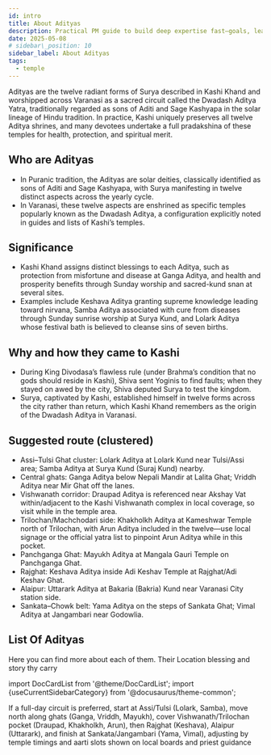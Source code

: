 ```yaml
---
id: intro
title: About Adityas
description: Practical PM guide to build deep expertise fast—goals, learning roadmap, mentors, feedback, and real‑world reps.
date: 2025-05-08
# sidebar\_position: 10
sidebar_label: About Adityas
tags:
  - temple
---
```


Adityas are the twelve radiant forms of Surya described in Kashi Khand and worshipped across Varanasi as a sacred circuit called the Dwadash Aditya Yatra, traditionally regarded as sons of Aditi and Sage Kashyapa in the solar lineage of Hindu tradition. In practice, Kashi uniquely preserves all twelve Aditya shrines, and many devotees undertake a full pradakshina of these temples for health, protection, and spiritual merit.

## Who are Adityas

- In Puranic tradition, the Adityas are solar deities, classically identified as sons of Aditi and Sage Kashyapa, with Surya manifesting in twelve distinct aspects across the yearly cycle.
- In Varanasi, these twelve aspects are enshrined as specific temples popularly known as the Dwadash Aditya, a configuration explicitly noted in guides and lists of Kashi’s temples.

## Significance

- Kashi Khand assigns distinct blessings to each Aditya, such as protection from misfortune and disease at Ganga Aditya, and health and prosperity benefits through Sunday worship and sacred-kund snan at several sites.
- Examples include Keshava Aditya granting supreme knowledge leading toward nirvana, Samba Aditya associated with cure from diseases through Sunday sunrise worship at Surya Kund, and Lolark Aditya whose festival bath is believed to cleanse sins of seven births.

## Why and how they came to Kashi

- During King Divodasa’s flawless rule (under Brahma’s condition that no gods should reside in Kashi), Shiva sent Yoginis to find faults; when they stayed on awed by the city, Shiva deputed Surya to test the kingdom.
- Surya, captivated by Kashi, established himself in twelve forms across the city rather than return, which Kashi Khand remembers as the origin of the Dwadash Aditya in Varanasi.

## Suggested route (clustered)

- Assi–Tulsi Ghat cluster: Lolark Aditya at Lolark Kund near Tulsi/Assi area; Samba Aditya at Surya Kund (Suraj Kund) nearby.
- Central ghats: Ganga Aditya below Nepali Mandir at Lalita Ghat; Vriddh Aditya near Mir Ghat off the lanes.
- Vishwanath corridor: Draupad Aditya is referenced near Akshay Vat within/adjacent to the Kashi Vishwanath complex in local coverage, so visit while in the temple area.
- Trilochan/Machchodari side: Khakholkh Aditya at Kameshwar Temple north of Trilochan, with Arun Aditya included in the twelve—use local signage or the official yatra list to pinpoint Arun Aditya while in this pocket.
- Panchganga Ghat: Mayukh Aditya at Mangala Gauri Temple on Panchganga Ghat.
- Rajghat: Keshava Aditya inside Adi Keshav Temple at Rajghat/Adi Keshav Ghat.
- Alaipur: Uttarark Aditya at Bakaria (Bakria) Kund near Varanasi City station side.
- Sankata–Chowk belt: Yama Aditya on the steps of Sankata Ghat; Vimal Aditya at Jangambari near Godowlia.

## List Of Adityas

Here you can find more about each of them. Their Location blessing and story thy carry

import DocCardList from '@theme/DocCardList';
import {useCurrentSidebarCategory} from '@docusaurus/theme-common';

<DocCardList items={useCurrentSidebarCategory().items} />


If a full-day circuit is preferred, start at Assi/Tulsi (Lolark, Samba), move north along ghats (Ganga, Vriddh, Mayukh), cover Vishwanath/Trilochan pocket (Draupad, Khakholkh, Arun), then Rajghat (Keshava), Alaipur (Uttarark), and finish at Sankata/Jangambari (Yama, Vimal), adjusting by temple timings and aarti slots shown on local boards and priest guidance
